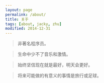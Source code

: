 ```yaml
---
layout: page
permalink: /about/
title: 关于
tags: [about, jacky, zhu]
modified: 2014-12-31
---
```

>非著名程序员。

>生命中少不了音乐和激情。

>始终坚信现在就是最好，明天会更好。

>将来可能做的有意义的事情是旅行或足球。
